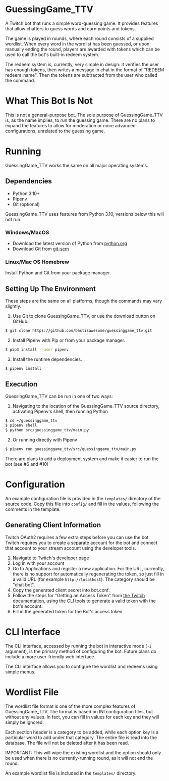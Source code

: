 # GuessingGame_TTV

A Twitch bot that runs a simple word-guessing game. It provides features that
allow chatters to guess words and earn points and tokens.

The game is played in rounds, where each round consists of a supplied wordlist.
When every word in the wordlist has been guessed, or upon manually ending the
round, players are awarded with tokens which can be used to call the bot's
built-in redeem system.

The redeem system is, currently, very simple in design: it verifies the user
has enough tokens, then writes a message in chat in the format of
"REDEEM redeem_name". Then the tokens are subtracted from the user who called
the command.

# What This Bot Is Not

This is not a general-purpose bot. The sole purpose of GuessingGame_TTV is,
as the name implies, to run the guessing game. There are no plans to expand
the features to allow for moderation or more advanced configurations, unrelated
to the guessing game.

# Running

GuessingGame_TTV works the same on all major operating systems.

## Dependencies

- Python 3.10+
- Pipenv
- Git (optional)

GuessingGame_TTV uses features from Python 3.10, versions below this will not
run.

### Windows/MacOS

- Download the latest version of Python from [python.org](https://www.python.org/)
- Download Git from [git-scm](https://git-scm.com/)

### Linux/Mac OS Homebrew

Install Python and Git from your package manager.

## Setting Up The Environment

These steps are the same on all platforms, though the commands may vary slightly.

1. Use Git to clone GuessingGame_TTV, or use the download button on GitHub.

```bash
$ git clone https://github.com/bastisawesome/guessinggame_ttv.git
```

2. Install Pipenv with Pip or from your package manager.

```bash
$ pip3 install --user pipenv
```

3. Install the runtime dependencies.

```bash
$ pipenv install
```

## Execution

GuessingGame_TTV can be run in one of two ways:

1. Navigating to the location of the GuessingGame_TTV source directory,
activating Pipenv's shell, then running Python

```bash
$ cd ~/guessinggame_ttv
$ pipenv shell
$ python src/guessinggame_ttv/main.py
```

2. Or running directly with Pipenv

```bash
$ pipenv run guessinggame_ttv/src/guessinggame_ttv/main.py
```

There are plans to add a deployment system and make it easier to run the bot
(see #6 and #10)

# Configuration

An example configuration file is provided in the `templates/` directory of the
source code. Copy this file into `config/` and fill in the values, following
the comments in the template.

## Generating Client Information

Twitch OAuth2 requires a few extra steps before you can use the bot. Twitch
requires you to create a separate account for the bot and connect that account
to your stream account using the developer tools.

1. Navigate to Twitch's [developer page](https://dev.twitch.tv/console)
2. Log in with your account
3. Go to Applications and register a new application. For the URL, currently,
there is no support for automatically regenerating the token, so just fill in
a valid URL (for example `http://localhost`). The category should be "chat bot".
4. Copy the generated client secret into bot.conf.
5. Follow the steps for "Getting an Access Token" from [the Twitch
documentation](https://dev.twitch.tv/docs/irc/authenticate-bot), using the CLI
tools to generate a valid token with the bot's account.
6. Fill in the generated token for the Bot's access token.

# CLI Interface

The CLI interface, accessed by running the bot in interactive mode (`-i`
argument), is the primary method of configuring the bot. Future plans do
include a more user-friendly web interface.

The CLI interface allows you to configure the wordlist and redeems using simple
menus.

# Wordlist File
The wordlist file format is one of the more complex features of GuessingGame_TTV.
The format is based on INI configuration files, but without any values. In
fact, you can fill in values for each key and they will simply be ignored.

Each section header is a category to be added, while each option key is a
particular word to add under that category. The entire file is read into the
database. The file will not be deleted after it has been read.

IMPORTANT: This will wipe the existing wordlist and the option should only be
used when there is no currently-running round, as it will not end the round.

An example wordlist file is included in the `templates/` directory.
